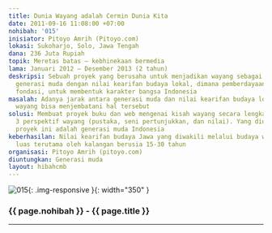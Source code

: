 ```yaml
---
title: Dunia Wayang adalah Cermin Dunia Kita
date: 2011-09-16 11:08:00 +07:00
nohibah: '015'
inisiator: Pitoyo Amrih (Pitoyo.com)
lokasi: Sukoharjo, Solo, Jawa Tengah
dana: 236 Juta Rupiah
topik: Meretas batas – kebhinekaan bermedia
lama: Januari 2012 – Desember 2013 (2 tahun)
deskripsi: Sebuah proyek yang berusaha untuk menjadikan wayang sebagai jembatan antara
  generasi muda dengan nilai kearifan budaya lokal, dimana pemberdayaan diri adalah
  fondasi, untuk membentuk karakter bangsa Indonesia
masalah: Adanya jarak antara generasi muda dan nilai kearifan budaya lokal dimana
  wayang bisa menjembatani hal tersebut
solusi: Membuat proyek buku dan web mengenai kisah wayang secara lengkap berdasarakan
  3 perspektif wayang (pustaka, seni pertunjukkan, dan nilai). Yang diuntungkan melalui
  proyek ini adalah generasi muda Indonesia
keberhasilan: Nilai kearifan budaya Jawa yang diwakili melalui budaya wayang dikenal
  luas terutama oleh kalangan berusia 15-30 tahun
organisasi: Pitoyo Amrih (pitoyo.com)
diuntungkan: Generasi muda
layout: hibahcmb
---
```


![015](/static/img/hibahcmb/015.png){: .img-responsive }{: width="350" }

### {{ page.nohibah }} - {{ page.title }}

---
